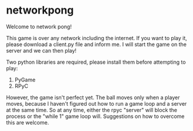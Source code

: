 # networkpong

Welcome to network pong! 

This game is over any network including the internet. If you want to play it, please download a client.py file and inform me.
I will start the game on the server and we can then play!

Two python libraries are required, please install them before attempting to play:
1) PyGame
2) RPyC

However, the game isn't perfect yet. The ball moves only when a player moves, because I haven't figured out how to run a game loop and a server at the same time. So at any time, either the rpyc "server" will block the process or the "while 1" game loop will. Suggestions on how to overcome this are welcome.
